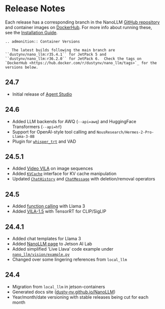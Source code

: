 # Release Notes

Each release has a corresponding branch in the NanoLLM [GitHub repository](https://github.com/dusty-nv/NanoLLM) and container images on [DockerHub](https://hub.docker.com/r/dustynv/nano_llm/tags).  For more info about running these, see the [Installation Guide](install.md).

```{eval-rst}
.. admonition:: Container Versions

   The latest builds following the main branch are ``dustynv/nano_llm:r35.4.1`` for JetPack 5 and ``dustynv/nano_llm:r36.2.0`` for JetPack 6.  Check the tags on `DockerHub <https://hub.docker.com/r/dustynv/nano_llm/tags>`_ for the versions below.
```
  
## 24.7

* Initial release of [Agent Studio](https://www.jetson-ai-lab.com/agent_studio.html)

## 24.6

* Added LLM backends for AWQ (`--api=awq`) and HuggingFace Transformers (`--api=hf`)
* Support for OpenAI-style tool calling and `NousResearch/Hermes-2-Pro-Llama-3-8B`
* Plugin for [`whisper_trt`](https://github.com/NVIDIA-AI-IOT/whisper_trt) and VAD

## 24.5.1

* Added [Video VILA](multimodal.md#video-sequences) on image sequences
* Added [`KVCache`](models.md#kv-cache) interface for KV cache manipulation
* Updated [`ChatHistory`](chat.md#chat-history) and [`ChatMessage`](chat.md#chat-history) with deletion/removal operators

## 24.5

* Added [function calling](chat.md#function-calling) with Llama 3
* Added [VILA-1.5](https://developer.nvidia.com/blog/visual-language-intelligence-and-edge-ai-2-0/) with TensorRT for CLIP/SigLIP

## 24.4.1

* Added chat templates for Llama 3
* Added [NanoLLM page](https://www.jetson-ai-lab.com/tutorial_nano-llm.html) to Jetson AI Lab
* Added simplified 'Live Llava' code example under [`nano_llm/vision/example.py`](https://github.com/dusty-nv/NanoLLM/blob/main/nano_llm/vision/example.py)
* Changed over some lingering references from `local_llm`

## 24.4

* Migration from `local_llm` in jetson-containers
* Generated docs site ([dusty-nv.github.io/NanoLLM](https://dusty-nv.github.io/NanoLLM))
* Year/month/date versioning with stable releases being cut for each month

